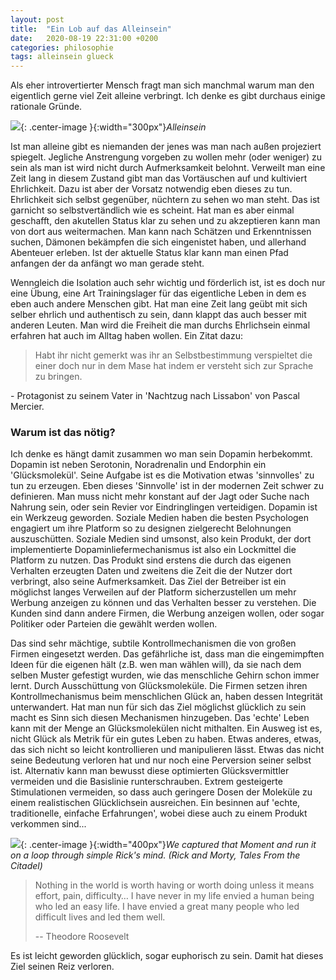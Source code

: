```yaml
---
layout: post
title:  "Ein Lob auf das Alleinsein"
date:   2020-08-19 22:31:00 +0200
categories: philosophie
tags: alleinsein glueck
---
```

Als eher introvertierter Mensch fragt man sich manchmal warum man den eigentlich gerne viel Zeit alleine verbringt. Ich denke es gibt durchaus einige rationale Gründe.

![]({{'/assets/images/alleinsein.jpg'}}){: .center-image }{:width="300px"}*Alleinsein*


Ist man alleine gibt es niemanden der jenes was man nach außen projeziert spiegelt. Jegliche Anstrengung vorgeben zu wollen mehr (oder weniger) zu sein als man ist wird nicht durch Aufmerksamkeit belohnt. Verweilt man eine Zeit lang in diesem Zustand gibt man das Vortäuschen auf und kultiviert Ehrlichkeit. Dazu ist aber der Vorsatz notwendig eben dieses zu tun. Ehrlichkeit sich selbst gegenüber, nüchtern zu sehen wo man steht. Das ist garnicht so selbstvertändlich wie es scheint. Hat man es aber einmal geschafft, den akutellen Status klar zu sehen und zu akzeptieren kann man von dort aus weitermachen. Man kann nach Schätzen und Erkenntnissen suchen, Dämonen bekämpfen die sich eingenistet haben, und allerhand Abenteuer erleben. Ist der aktuelle Status klar kann man einen Pfad anfangen der da anfängt wo man gerade steht.

Wenngleich die Isolation auch sehr wichtig und förderlich ist, ist es doch nur eine Übung, eine Art Trainingslager für das eigentliche Leben in dem es eben auch andere Menschen gibt. Hat man eine Zeit lang geübt mit sich selber ehrlich und authentisch zu sein, dann klappt das auch besser mit anderen Leuten. Man wird die Freiheit die man durchs Ehrlichsein einmal erfahren hat auch im Alltag haben wollen.
Ein Zitat dazu: 
> Habt ihr nicht gemerkt was ihr an Selbstbestimmung verspieltet die einer doch nur in dem Mase hat indem er versteht sich zur Sprache zu bringen. 

\- Protagonist zu seinem Vater in 'Nachtzug nach Lissabon' von Pascal Mercier.

### Warum ist das nötig?

Ich denke es hängt damit zusammen wo man sein Dopamin herbekommt. Dopamin ist neben Serotonin, Noradrenalin und Endorphin ein 'Glücksmolekül'. Seine Aufgabe ist es die Motivation etwas 'sinnvolles' zu tun  zu erzeugen. Eben dieses 'Sinnvolle' ist in der modernen Zeit schwer zu definieren. Man muss nicht mehr konstant auf der Jagt oder Suche nach Nahrung sein, oder sein Revier vor Eindringlingen verteidigen. Dopamin ist ein Werkzeug geworden. Soziale Medien haben die besten Psychologen engagiert um ihre Platform so zu designen zielgerecht Belohnungen auszuschütten. Soziale Medien sind umsonst, also kein Produkt, der dort implementierte Dopaminliefermechanismus ist also ein Lockmittel die Platform zu nutzen. Das Produkt sind erstens die durch das eigenen Verhalten erzeugten Daten und zweitens die Zeit die der Nutzer dort verbringt, also seine Aufmerksamkeit. Das Ziel der Betreiber ist ein möglichst langes Verweilen auf der Platform sicherzustellen um mehr Werbung anzeigen zu können und das Verhalten besser zu verstehen. Die Kunden sind dann andere Firmen, die Werbung anzeigen wollen, oder sogar Politiker oder Parteien die gewählt werden wollen.

Das sind sehr mächtige, subtile Kontrollmechanismen die von großen Firmen eingesetzt werden. Das gefährliche ist, dass man die eingemimpften Ideen für die eigenen hält (z.B. wen man wählen will), da sie nach dem selben Muster gefestigt wurden, wie das menschliche Gehirn schon immer lernt. Durch Ausschüttung von Glücksmoleküle. Die Firmen setzen ihren Kontrollmechanismus beim menschlichen Glück an, haben dessen Integrität unterwandert. Hat man nun für sich das Ziel möglichst glücklich zu sein macht es Sinn sich diesen Mechanismen hinzugeben. Das 'echte' Leben kann mit der Menge an Glücksmolekülen nicht mithalten. Ein Ausweg ist es, nicht Glück als Metrik für ein gutes Leben zu haben. Etwas anderes, etwas, das sich nicht so leicht kontrollieren und manipulieren lässt. Etwas das nicht seine Bedeutung verloren hat und nur noch eine Perversion seiner selbst ist.
Alternativ kann man bewusst diese optimierten Glücksvermittler vermeiden und die Basislinie runterschrauben. Extrem gesteigerte Stimulationen vermeiden, so dass auch geringere Dosen der Moleküle zu einem realistischen Glücklichsein ausreichen. Ein besinnen auf 'echte, traditionelle, einfache Erfahrungen', wobei diese auch zu einem Produkt verkommen sind...

![]({{'/assets/images/simple_rick.jpg'}}){: .center-image }{:width="400px"}*We captured that Moment and run it on a loop through simple Rick's mind. (Rick and Morty, Tales From the Citadel)*



> Nothing in the world is worth having or worth doing unless it means effort, pain, difficulty… I have never in my life envied a human being who led an easy life. I have envied a great many people who led difficult lives and led them well.
> 
> -- Theodore Roosevelt  

Es ist leicht geworden glücklich, sogar euphorisch zu sein. Damit hat dieses Ziel seinen Reiz verloren.

